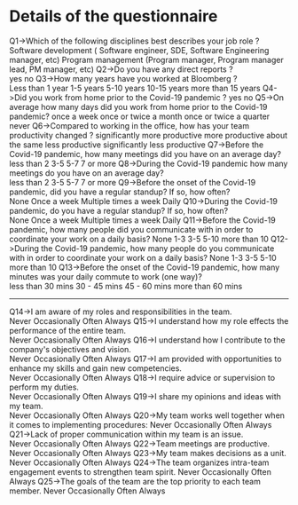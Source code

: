 # Details of the questionnaire

Q1->Which of the following disciplines best describes your job role ?	
   Software development ( Software engineer, SDE, Software Engineering manager, etc)
   Program management (Program manager, Program manager lead, PM manager, etc)
Q2->Do you have any direct reports ?	
    yes
    no
Q3->How many years have you worked at Bloomberg ?	
    Less than 1 year
    1-5 years
    5-10 years
    10-15 years
    more than 15 years
Q4->Did you work from home prior to the Covid-19 pandemic ?	
    yes
    no
Q5->On average how many days did you work from home prior to the Covid-19 pandemic?	
    once a week
    once or twice a month
    once or twice a quarter
    never
Q6->Compared to working in the office, how has your team productivity changed ?	
    significantly more productive
    more productive
    about the same
    less productive
    significantly less productive
Q7->Before the Covid-19 pandemic, how many meetings did you have on an average day? 
    less than 2
    3-5
    5-7
    7 or more
Q8->During the Covid-19 pandemic how many meetings do you have on an average day?  
    less than 2
    3-5
    5-7
    7 or more
Q9->Before the onset of the Covid-19 pandemic, did you have a regular standup? If so, how often?	
    None
    Once a week
    Multiple times a week
    Daily
Q10->During the Covid-19 pandemic, do you have a regular standup?  If so, how often?	
    None
    Once a week
    Multiple times a week
    Daily
Q11->Before the Covid-19 pandemic, how many people did you communicate with in order to coordinate your work on a daily basis? 
    None
    1-3
    3-5
    5-10
    more than 10
Q12->During the Covid-19 pandemic, how many people do you communicate with in order to coordinate your work on a daily basis? 
    None
    1-3
    3-5
    5-10
    more than 10
Q13->Before the onset of the Covid-19 pandemic, how many minutes was your daily commute to work (one way)?	
    less than 30 mins
    30 - 45 mins
    45 - 60 mins
    more than 60 mins

----------------------------------------------------------------------------------------------------------------------------------------------------------

Q14->I am aware of my roles and responsibilities in the team.	
    Never
    Occasionally
    Often
    Always
Q15->I understand how my role effects the performance of the entire team.	
    Never
    Occasionally
    Often
    Always
Q16->I understand how I contribute to the company's objectives and vision.	
    Never
    Occasionally
    Often
    Always
Q17->I am provided with opportunities to enhance my skills and gain new competencies.	
    Never
    Occasionally
    Often
    Always
Q18->I require advice or supervision to perform my duties.	
    Never
    Occasionally
    Often
    Always
Q19->I share my opinions and ideas with my team.	
    Never
    Occasionally
    Often
    Always
Q20->My team works well together when it comes to implementing procedures: 
    Never
    Occasionally
    Often
    Always
Q21->Lack of proper communication within my team is an issue.	
    Never
    Occasionally
    Often
    Always
Q22->Team meetings are productive.	
    Never
    Occasionally
    Often
    Always
Q23->My team makes decisions as a unit.	
    Never
    Occasionally
    Often
    Always
Q24->The team organizes intra-team engagement events to strengthen team spirit.	
    Never
    Occasionally
    Often
    Always
Q25->The goals of the team are the top priority to each team  member. 
    Never
    Occasionally
    Often
    Always

